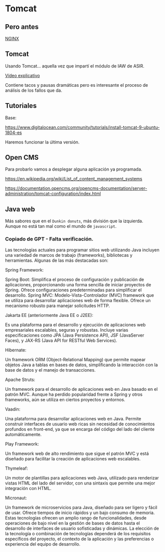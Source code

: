 # Tomcat

## Pero antes

[NGINX](https://www.digitalocean.com/community/tutorials/how-to-install-linux-nginx-mysql-php-lemp-stack-on-ubuntu-22-04)

## Tomcat

Usando Tomcat... aquella vez que impartí el módulo de IAW de ASIR.

[Vídeo explicativo](https://www.youtube.com/watch?v=YmPy6CYLn14)

Contiene tacos y pausas dramáticas pero es interesante el proceso de análisis de los fallos que da.

## Tutoriales

Base:

https://www.digitalocean.com/community/tutorials/install-tomcat-9-ubuntu-1804-es

Haremos funcionar la última versión.

## Open CMS

Para probarlo vamos a desplegar alguna aplicación ya programada.

https://en.wikipedia.org/wiki/List_of_content_management_systems

https://documentation.opencms.org/opencms-documentation/server-administration/tomcat-configuration/index.html

## Java web

Más sabores que en el ```Dunkin donuts```, más división que la izquierda. Aunque no está tan mal como el mundo de ```javascript```.

### Copiado de GPT - Falta verificación.

Las tecnologías actuales para programar sitios web utilizando Java incluyen una variedad de marcos de trabajo (frameworks), bibliotecas y herramientas. Algunas de las más destacadas son:

Spring Framework:

Spring Boot: Simplifica el proceso de configuración y publicación de aplicaciones, proporcionando una forma sencilla de iniciar proyectos de Spring. Ofrece configuraciones predeterminadas para simplificar el desarrollo.
Spring MVC: Modelo-Vista-Controlador (MVC) framework que se utiliza para desarrollar aplicaciones web de forma flexible. Ofrece un mecanismo robusto para manejar solicitudes HTTP.

Jakarta EE (anteriormente Java EE o J2EE):

Es una plataforma para el desarrollo y ejecución de aplicaciones web empresariales escalables, seguras y robustas. Incluye varias especificaciones como JPA (Java Persistence API), JSF (JavaServer Faces), y JAX-RS (Java API for RESTful Web Services).


Hibernate:

Un framework ORM (Object-Relational Mapping) que permite mapear objetos Java a tablas en bases de datos, simplificando la interacción con la base de datos y el manejo de transacciones.

Apache Struts:

Un framework para el desarrollo de aplicaciones web en Java basado en el patrón MVC. Aunque ha perdido popularidad frente a Spring y otros frameworks, aún se utiliza en ciertos proyectos y entornos.


Vaadin:

Una plataforma para desarrollar aplicaciones web en Java. Permite construir interfaces de usuario web ricas sin necesidad de conocimientos profundos en front-end, ya que se encarga del código del lado del cliente automáticamente.

Play Framework:

Un framework web de alto rendimiento que sigue el patrón MVC y está diseñado para facilitar la creación de aplicaciones web escalables.


Thymeleaf:

Un motor de plantillas para aplicaciones web Java, utilizado para renderizar vistas HTML del lado del servidor, con una sintaxis que permite una mejor integración con HTML.


Micronaut:

Un framework de microservicios para Java, diseñado para ser ligero y fácil de usar. Ofrece tiempos de inicio rápidos y un bajo consumo de memoria.
Estas tecnologías ofrecen un amplio rango de funcionalidades, desde operaciones de bajo nivel en la gestión de bases de datos hasta el desarrollo de interfaces de usuario sofisticadas y dinámicas. La elección de la tecnología o combinación de tecnologías dependerá de los requisitos específicos del proyecto, el contexto de la aplicación y las preferencias o experiencia del equipo de desarrollo.